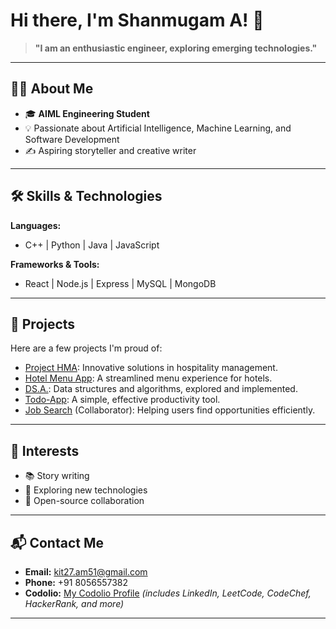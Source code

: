 # Hi there, I'm Shanmugam A! 👋

> **"I am an enthusiastic engineer, exploring emerging technologies."**  

---

## 👨‍💻 About Me

- 🎓 **AIML Engineering Student**
- 💡 Passionate about Artificial Intelligence, Machine Learning, and Software Development
- ✍️ Aspiring storyteller and creative writer

---

## 🛠️ Skills & Technologies

**Languages:**  
- C++ | Python | Java | JavaScript

**Frameworks & Tools:**  
- React | Node.js | Express | MySQL | MongoDB

---

## 🚀 Projects

Here are a few projects I'm proud of:

- [Project HMA](https://github.com/Shan070106/project_hma): Innovative solutions in hospitality management.
- [Hotel Menu App](https://github.com/Shan070106/Hotel-Menu-app): A streamlined menu experience for hotels.
- [DS.A.](https://github.com/Shan070106/DS.A.): Data structures and algorithms, explored and implemented.
- [Todo-App](https://github.com/Shan070106/Todo-App): A simple, effective productivity tool.
- [Job Search](https://github.com/dhinakaran311/Job_Search) (Collaborator): Helping users find opportunities efficiently.

---

## 🌱 Interests

- 📚 Story writing
- 🧠 Exploring new technologies
- 🤝 Open-source collaboration

---

## 📬 Contact Me

- **Email:** kit27.am51@gmail.com  
- **Phone:** +91 8056557382  
- **Codolio:** [My Codolio Profile](https://codolio.com/profile/Shanmugam.A) *(includes LinkedIn, LeetCode, CodeChef, HackerRank, and more)*

---

<!--
**Shan070106/Shan070106** is a ✨ special ✨ repository because its `README.md` (this file) appears on your GitHub profile.
-->
